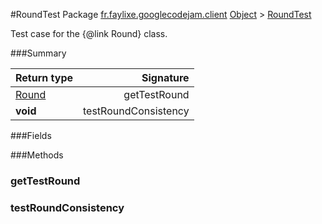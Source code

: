 #RoundTest
Package [fr.faylixe.googlecodejam.client](nullfr/faylixe/googlecodejam/client)
[Object]() > [RoundTest]()

Test case for the {@link Round} class.

###Summary

Return type | Signature
--- | ---:
[Round]() | getTestRound
**void** | testRoundConsistency

###Fields

###Methods
### getTestRound
### testRoundConsistency
